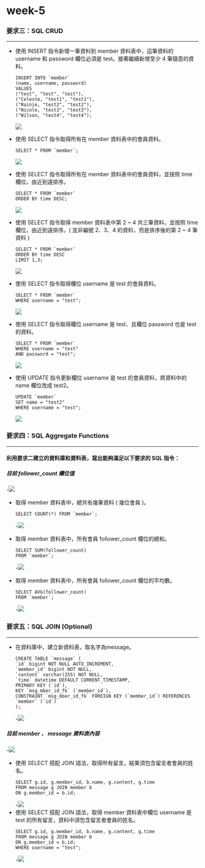 # week-5

### 要求三：SQL CRUD
---

* 使用 INSERT 指令新增一筆資料到 member 資料表中，這筆資料的 username 和 password 欄位必須是 test。接著繼續新增至少 4 筆隨意的資料。<br>
  ``` mysql
  INSERT INTO `member`
  (name, username, password)
  VALUES
  ("test", "test", "test"),
  ("Celeste, "test1", "test1"),
  ("Rainie, "test2", "test2"),
  ("Nicole, "test3", "test3"),
  ("Wilson, "test4", "test4");
  ```
  ![](https://github.com/Celeste17/week-5/blob/main/week5%20mysql%E6%88%AA%E5%9C%96/3-1.png) <br>
  
* 使用 SELECT 指令取得所有在 member 資料表中的會員資料。<br>
  ``` mysql
  SELECT * FROM `member`;
  ```
  ![](https://github.com/Celeste17/week-5/blob/main/week5%20mysql%E6%88%AA%E5%9C%96/3-2.png)<br>
  
* 使用 SELECT 指令取得所有在 member 資料表中的會員資料，並按照 time 欄位，由近到遠排序。<br>
  ``` mysql
  SELECT * FROM `member`
  ORDER BY time DESC;
  ```
  ![](https://github.com/Celeste17/week-5/blob/main/week5%20mysql%E6%88%AA%E5%9C%96/3-3.png)<br>
  
* 使用 SELECT 指令取得 member 資料表中第 2 ~ 4 共三筆資料，並按照 time 欄位，由近到遠排序。( 並非編號 2、3、4 的資料，而是排序後的第 2 ~ 4 筆資料 )<br>
  ``` mysql
  SELECT * FROM `member`
  ORDER BY time DESC
  LIMIT 1,3;
  ```
  ![](https://github.com/Celeste17/week-5/blob/main/week5%20mysql%E6%88%AA%E5%9C%96/3-4.png)<br>
  
* 使用 SELECT 指令取得欄位 username 是 test 的會員資料。<br>
  ``` mysql
  SELECT * FROM `member`
  WHERE username = "test";
  ```
  ![](https://github.com/Celeste17/week-5/blob/main/week5%20mysql%E6%88%AA%E5%9C%96/3-5.png)<br>
  
* 使用 SELECT 指令取得欄位 username 是 test、且欄位 password 也是 test 的資料。<br>
  ``` mysql
  SELECT * FROM `member`
  WHERE username = "test"
  AND password = "test"; 
  ```
  ![](https://github.com/Celeste17/week-5/blob/main/week5%20mysql%E6%88%AA%E5%9C%96/3-6.png)<br>
  
* 使用 UPDATE 指令更新欄位 username 是 test 的會員資料，將資料中的 name 欄位改成 test2。<br>
  ``` mysql
  UPDATE `member`
  SET name = "test2"
  WHERE username = "test";
  ```
  ![](https://github.com/Celeste17/week-5/blob/main/week5%20mysql%E6%88%AA%E5%9C%96/3-7.png)<br>
  


### 要求四：SQL Aggregate Functions
---
#### 利用要求二建立的資料庫和資料表，寫出能夠滿足以下要求的 SQL 指令：<br>
##### 目前 follower_count 欄位值
  -![](https://github.com/Celeste17/week-5/blob/main/week5%20mysql%E6%88%AA%E5%9C%96/4-0.png)<br>
  
* 取得 member 資料表中，總共有幾筆資料 ( 幾位會員 )。<br>
  ``` mysql
  SELECT COUNT(*) FROM `member`;
  ```
  -![](https://github.com/Celeste17/week-5/blob/main/week5%20mysql%E6%88%AA%E5%9C%96/4-1.png)<br>
  
* 取得 member 資料表中，所有會員 follower_count 欄位的總和。<br>
  ``` mysql
  SELECT SUM(follower_count)
  FROM `member`;
  ```
  -![](https://github.com/Celeste17/week-5/blob/main/week5%20mysql%E6%88%AA%E5%9C%96/4-2.png)<br>
  
* 取得 member 資料表中，所有會員 follower_count 欄位的平均數。<br>
  ``` mysql
  SELECT AVG(follower_count)
  FROM `member`;
  ```
  -![](https://github.com/Celeste17/week-5/blob/main/week5%20mysql%E6%88%AA%E5%9C%96/4-3.png)<br>


### 要求五：SQL JOIN (Optional)
---
* 在資料庫中，建立新資料表，取名字為message。<br>
  ``` mysql
  CREATE TABLE `message` (
  `id` bigint NOT NULL AUTO_INCREMENT,
  `member_id` bigint NOT NULL,
  `content` varchar(255) NOT NULL,
  `time` datetime DEFAULT CURRENT_TIMESTAMP,
  PRIMARY KEY (`id`),
  KEY `msg_mber_id_fk` (`member_id`),
  CONSTRAINT `msg_mber_id_fk` FOREIGN KEY (`member_id`) REFERENCES `member` (`id`)
  );
  ```
  -![](https://github.com/Celeste17/week-5/blob/main/week5%20mysql%E6%88%AA%E5%9C%96/5-1.png) <br>
##### 目前 member 、 message 資料表內容
  -![](https://github.com/Celeste17/week-5/blob/main/week5%20mysql%E6%88%AA%E5%9C%96/5-2.0.png)
* 使用 SELECT 搭配 JOIN 語法，取得所有留言，結果須包含留言者會員的姓名。<br>
  ``` mysql
  SELECT g.id, g.member_id, b.name, g.content, g.time
  FROM message g JOIN member b
  ON g.member_id = b.id;
  ```
  -![](https://github.com/Celeste17/week-5/blob/main/week5%20mysql%E6%88%AA%E5%9C%96/5-2.png)
* 使用 SELECT 搭配 JOIN 語法，取得 member 資料表中欄位 username 是 test 的所有留言，資料中須包含留言者會員的姓名。<br>
  ``` mysql
  SELECT g.id, g.member_id, b.name, g.content, g.time
  FROM message g JOIN member b
  ON g.member_id = b.id;
  WHERE username = "test";
  ```
  -![](https://github.com/Celeste17/week-5/blob/main/week5%20mysql%E6%88%AA%E5%9C%96/5-3.png)
  
